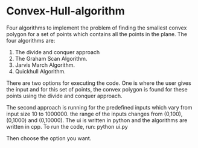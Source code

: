# Convex-Hull-algorithm
Four algorithms to implement the problem of finding the smallest convex polygon for a set of points which contains all the points in the plane.
The four algorithms are:
1. The divide and conquer approach
2. The Graham Scan Algorithm.
3. Jarvis March Algorithm.
4. Quickhull Algorithm.

There are two options for executing the code.
One is where the user gives the input and for this set of points, the convex polygon is found for these points using the divide and conquer approach.

The second approach is running for the predefined inputs which vary from input size 10 to 1000000. the range of the inputs 
changes from (0,100), (0,1000) and (0,10000).
The ui is written in python and the algorithms are written in cpp.
To run the code, run:
python ui.py

Then choose the option you want.
